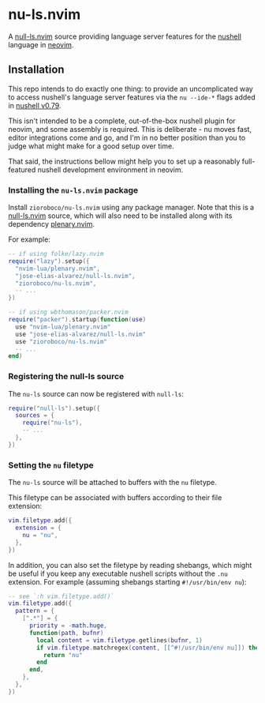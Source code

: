 # nu-ls.nvim


A [null-ls.nvim](https://github.com/jose-elias-alvarez/null-ls.nvim) source providing language server features for the [nushell](https://www.nushell.sh/) language in [neovim](https://neovim.io/).


## Installation

This repo intends to do exactly one thing: to provide an uncomplicated way to access nushell's language server features via the `nu --ide-*` flags added in [nushell v0.79](https://www.nushell.sh/blog/2023-04-25-nushell_0_79.html).

This isn't intended to be a complete, out-of-the-box nushell plugin for neovim, and some assembly is required. This is deliberate - nu moves fast, editor integrations come and go, and I'm in no better position than you to judge what might make for a good setup over time.

That said, the instructions bellow might help you to set up a reasonably full-featured nushell development environment in neovim.


### Installing the `nu-ls.nvim` package

Install `zioroboco/nu-ls.nvim` using any package manager. Note that this is a [null-ls.nvim](https://github.com/jose-elias-alvarez/null-ls.nvim) source, which will also need to be installed along with its dependency [plenary.nvim](https://github.com/nvim-lua/plenary.nvim).

For example:

```lua
-- if using folke/lazy.nvim
require("lazy").setup({
  "nvim-lua/plenary.nvim",
  "jose-elias-alvarez/null-ls.nvim",
  "zioroboco/nu-ls.nvim",
  -- ...
})

-- if using wbthomason/packer.nvim
require("packer").startup(function(use)
  use "nvim-lua/plenary.nvim"
  use "jose-elias-alvarez/null-ls.nvim"
  use "zioroboco/nu-ls.nvim"
  -- ...
end)
```


### Registering the null-ls source

The `nu-ls` source can now be registered with `null-ls`:

```lua
require("null-ls").setup({
  sources = {
    require("nu-ls"),
    -- ...
  },
})
```


### Setting the `nu` filetype

The `nu-ls` source will be attached to buffers with the `nu` filetype.

This filetype can be associated with buffers according to their file extension:

```lua
vim.filetype.add({
  extension = {
    nu = "nu",
  },
})
```

In addition, you can also set the filetype by reading shebangs, which might be useful if you keep any executable nushell scripts without the `.nu` extension. For example (assuming shebangs starting `#!/usr/bin/env nu`):

```lua
-- see `:h vim.filetype.add()`
vim.filetype.add({
  pattern = {
    [".*"] = {
      priority = -math.huge,
      function(path, bufnr)
        local content = vim.filetype.getlines(bufnr, 1)
        if vim.filetype.matchregex(content, [[^#!/usr/bin/env nu]]) then
          return "nu"
        end
      end,
    },
  },
})
```
